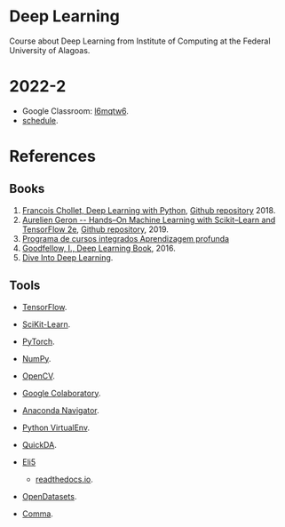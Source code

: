 # Deep Learning

Course about Deep Learning from Institute of Computing at the Federal University of Alagoas.

# 2022-2
- Google Classroom: [l6mqtw6](https://classroom.google.com/c/NTg3MzA0OTE0Mzgw?cjc=l6mqtw6).
- [schedule](https://docs.google.com/spreadsheets/d/1VDWdZzUZELKAyGlEghDPtEmlzUlxEfJmx1Y_o_ibkO0/edit?usp=sharing).

# References
## Books
1. [Francois Chollet, Deep Learning with Python](https://www.amazon.com.br/Deep-Learning-Python-Francois-Chollet/dp/1617294438), [Github repository](https://github.com/fchollet/deep-learning-with-python-notebooks) 2018.
1. [Aurelien Geron -- Hands–On Machine Learning with Scikit–Learn and TensorFlow 2e](https://www.amazon.com.br/s?i=stripbooks&rh=p_27%3AAurelien+Geron&s=relevancerank&text=Aurelien+Geron&ref=dp_byline_sr_book_1), [Github repository](https://github.com/ageron/handson-ml2), 2019.
1. [Programa de cursos integrados Aprendizagem profunda](https://www.coursera.org/specializations/deep-learning)
1. [Goodfellow, I., Deep Learning Book](https://www.deeplearningbook.org/), 2016.
1. [Dive Into Deep Learning](https://d2l.ai/index.html).

## Tools

- [TensorFlow](https://www.tensorflow.org/).
- [SciKit-Learn](https://scikit-learn.org/stable/).
- [PyTorch](https://pytorch.org/).
- [NumPy](https://numpy.org/).
- [OpenCV](https://opencv.org/).
- [Google Colaboratory](https://colab.research.google.com/).
- [Anaconda Navigator](https://anaconda.org/anaconda/anaconda-navigator).
- [Python VirtualEnv](https://pypi.org/project/virtualenv/).

- [QuickDA](https://github.com/sid-the-coder/QuickDA).
- [Eli5](https://github.com/TeamHG-Memex/eli5)
    - [readthedocs.io](https://eli5.readthedocs.io/en/latest/overview.html#features).
- [OpenDatasets](https://github.com/JovianML/opendatasets).
- [Comma](https://github.com/jlumbroso/comma).



